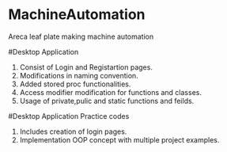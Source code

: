 # MachineAutomation
Areca leaf plate making machine automation

#Desktop Application
1. Consist of Login and Registartion pages.
2. Modifications in naming convention.
3. Added stored proc functionalities.
4. Access modifier modification for functions and classes.
5. Usage of private,pulic and static functions and feilds.

#Desktop Application Practice codes
1. Includes creation of login pages.
2. Implementation OOP concept with multiple project examples.

